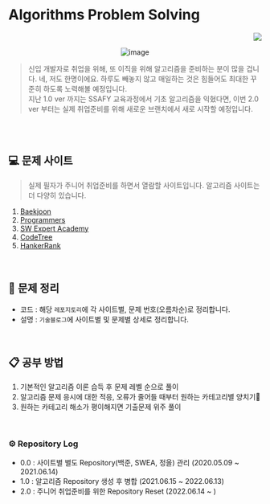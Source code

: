 # Algorithms Problem Solving
<div align="right"><a href="https://hits.seeyoufarm.com"/><img src="https://hits.seeyoufarm.com/api/count/incr/badge.svg?url=https://github.com/eona1301/Algorithms-Problem-Solving"/></a></div>

<div align="center">

![image](https://user-images.githubusercontent.com/45550607/122664132-67d4b100-d1da-11eb-8e67-81513f3c01b9.png)

</div>

> 신입 개발자로 취업을 위해, 또 이직을 위해 알고리즘을 준비하는 분이 많을 겁니다. 네, 저도 한명이에요. 하루도 빼놓지 않고 매일하는 것은 힘들어도 최대한 꾸준히 하도록 노력해볼 예정입니다.<br>
> 지난 1.0 ver 까지는 SSAFY 교육과정에서 기초 알고리즘을 익혔다면, 이번 2.0 ver 부터는 실제 취업준비를 위해 새로운 브랜치에서 새로 시작할 예정입니다.

<br>
<br>

## 💻 문제 사이트
> 실제 필자가 주니어 취업준비를 하면서 열람할 사이트입니다. 알고리즘 사이트는 더 다양히 있습니다.

1. [Baekjoon](https://www.acmicpc.net/)
2. [Programmers](https://programmers.co.kr/)
3. [SW Expert Academy](https://swexpertacademy.com/main/main.do)
4. [CodeTree](https://www.codetree.ai/landing)
5. [HankerRank](https://www.hackerrank.com/)

<br>

## 📝 문제 정리

+ 코드 : 해당 `레포지토리`에 각 사이트별, 문제 번호(오름차순)로 정리합니다.
+ 설명 : `기술블로그`에 사이트별 및 문제별 상세로 정리합니다.

<br>

## 📋 공부 방법

1. 기본적인 알고리즘 이론 습득 후 문제 레벨 순으로 풀이
2. 알고리즘 문제 응시에 대한 적응, 오류가 줄어들 때부터 원하는 카테고리별 양치기🐏
3. 원하는 카테고리 해소가 평이해지면 기출문제 위주 풀이

<br>

### ⚙ Repository Log

- 0.0 : 사이트별 별도 Repository(백준, SWEA, 정올) 관리 (2020.05.09 ~ 2021.06.14)
- 1.0 : 알고리즘 Repository 생성 후 병합 (2021.06.15 ~ 2022.06.13)
- 2.0 : 주니어 취업준비를 위한 Repository Reset (2022.06.14 ~ )
